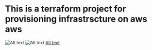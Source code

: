 # This is a terraform project for provisioning infrastrscture on aws aws
![Alt text](./images/Image%2010-30-24%20at%2010.25 AM.JPG)
![Alt text](./images/Image%2010-30-24%20at%2010.30 AM.JPG)
[Alt text](./images/Image%2010-30-24%20at%2010.31 AM.JPG)
